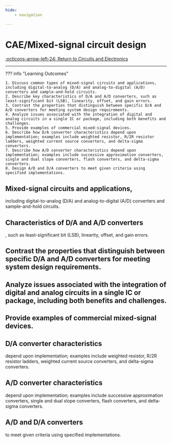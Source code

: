 ```yaml
---
hide:
    - navigation 

---
```


# CAE/Mixed-signal circuit design

[:octicons-arrow-left-24: Return to Circuits and Electronics](/Knowledge-Notebook/Circuits-Electronics/)

---

??? info "Learning Outcomes"

    1. Discuss common types of mixed-signal circuits and applications, including digital-to-analog (D/A) and analog-to-digital (A/D) converters and sample-and-hold circuits.
    2. Describe key characteristics of D/A and A/D converters, such as least-significant bit (LSB), linearity, offset, and gain errors.
    3. Contrast the properties that distinguish between specific D/A and A/D converters for meeting system design requirements.
    4. Analyze issues associated with the integration of digital and analog circuits in a single IC or package, including both benefits and challenges.
    5. Provide examples of commercial mixed-signal devices.
    6. Describe how D/A converter characteristics depend upon implementation; examples include weighted resistor, R/2R resistor ladders, weighted current source converters, and delta-sigma converters.
    7. Describe how A/D converter characteristics depend upon implementation; examples include successive approximation converters, single and dual slope converters, flash converters, and delta-sigma converters.
    8. Design A/D and D/A converters to meet given criteria using specified implementations.

## Mixed-signal circuits and applications, 

including digital-to-analog (D/A) and analog-to-digital (A/D) converters and sample-and-hold circuits.

## Characteristics of D/A and A/D converters

, such as least-significant bit (LSB), linearity, offset, and gain errors.

## Contrast the properties that distinguish between specific D/A and A/D converters for meeting system design requirements.

## Analyze issues associated with the integration of digital and analog circuits in a single IC or package, including both benefits and challenges.

## Provide examples of commercial mixed-signal devices.

## D/A converter characteristics 

depend upon implementation; examples include weighted resistor, R/2R resistor ladders, weighted current source converters, and delta-sigma converters.

## A/D converter characteristics 

depend upon implementation; examples include successive approximation converters, single and dual slope converters, flash converters, and delta-sigma converters.

## A/D and D/A converters

 to meet given criteria using specified implementations.